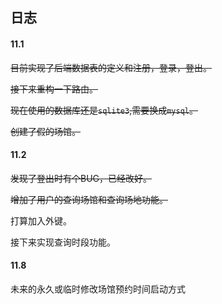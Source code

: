 ## 日志

#### 11.1

~~目前实现了后端数据表的定义和注册，登录，登出。~~

~~接下来重构一下路由。~~

~~现在使用的数据库还是`sqlite3`,需要换成`mysql`。~~

~~创建了假的场馆。~~

#### 11.2

~~发现了登出时有个BUG，已经改好。~~

~~增加了用户的查询场馆和查询场地功能。~~

打算加入外键。

接下来实现查询时段功能。



#### 11.8

未来的永久或临时修改场馆预约时间启动方式